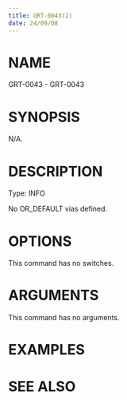 ```yaml
---
title: GRT-0043(2)
date: 24/09/08
---
```


# NAME

GRT-0043 - GRT-0043

# SYNOPSIS

N/A.

# DESCRIPTION

Type: INFO

No OR_DEFAULT vias defined.

# OPTIONS

This command has no switches.

# ARGUMENTS

This command has no arguments.

# EXAMPLES

# SEE ALSO
